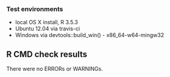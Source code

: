 ### Test environments
* local OS X install, R 3.5.3
* Ubuntu 12.04 via travis-ci
* Windows via devtools::build_win() - x86_64-w64-mingw32

## R CMD check results
There were no ERRORs or WARNINGs.
